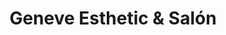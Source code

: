 ---
title: "Geneve Esthetic & Salón"
url: /san-francisco/geneve-esthetic-und-salon/
shop: Kosmetik
---